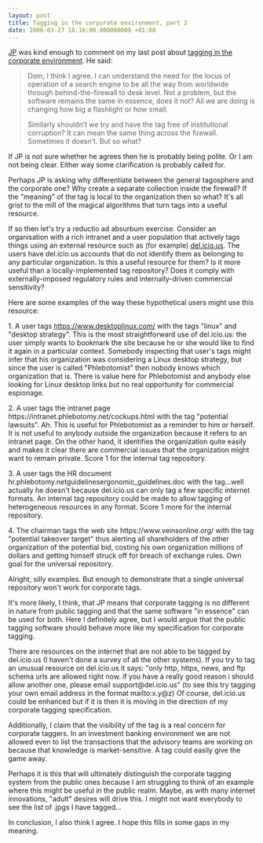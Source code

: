 ```yaml
---
layout: post
title: Tagging in the corporate environment, part 2
date: 2006-03-27 18:16:00.000000000 +01:00
---
```

<p><a href="https://www.confusedofcalcutta.com/2006/03/22/four-pillars-thinking-about-tagging/">JP</a> was kind enough to comment on my last post about <a href="https://dominicsayers.blogspot.com/2006/03/tagging-in-corporate-environment.html">tagging in the corporate environment</a>. He said:</p>
<blockquote><p>Dom, I think I agree. I can understand the need for the locus of operation of a search engine to be all the way from worldwide through behind-the-firewall to desk level. Not a problem, but the software remains the same in essence, does it not? All we are doing is changing how big a flashlight or how small.</p>
<p>Similarly shouldn’t we try and have the tag free of institutional corruption? It can mean the same thing across the firewall. Sometimes it doesn’t. But so what?</p>
</blockquote>
<p>If JP is not sure whether he agrees then he is probably being polite. Or I am not being clear. Either way some clarification is probably called for.</p>
<p>Perhaps JP is asking why differentiate between the general tagosphere and the corporate one? Why create a separate collection inside the firewall? If the "meaning" of the tag is local to the organization then so what? It's all grist to the mill of the magical algorithms that turn tags into a useful resource.</p>
<p>If so then let's try a reductio ad absurbum exercise. Consider an organisation with a rich intranet and a user population that actively tags things using an external resource such as (for example) <a href="//del.icio/us">del.icio.us</a>. The users have del.icio.us accounts that do not identify them as belonging to any particular organization. Is this a useful resource for them? Is it more useful than a locally-implemented tag repository? Does it comply with externally-imposed regulatory rules and internally-driven commercial sensitivity?</p>
<p>Here are some examples of the way these hypothetical users might use this resource:</p>
<p>1. A user tags <a href="https://www.desktoplinux.com/">https://www.desktoplinux.com/</a> with the tags "linux" and "desktop strategy". This is the most straightforward use of del.icio.us: the user simply wants to bookmark the site because he or she would like to find it again in a particular context. Somebody inspecting that user's tags might infer that his organization was considering a Linux desktop strategy, but since the user is called "Phlebotomist" then nobody knows which organization that is. There is value here for Phlebotomist and anybody else looking for Linux desktop links but no real opportunity for commercial espionage.</p>
<p>2. A user tags the intranet page https://intranet.phlebotomy.net/cockups.html with the tag "potential lawsuits". Ah. This is useful for Phlebotomist as a reminder to him or herself. It is not useful to anybody outside the organization because it refers to an intranet page. On the other hand, it identifies the organization quite easily and makes it clear there are commercial issues that the organization might want to remain private. Score 1 for the internal tag repository.</p>
<p>3. A user tags the HR document hr.phlebotomy.netguidelinesergonomic_guidelines.doc with the tag...well actually he doesn't because del.icio.us can only tag a few specific internet formats. An internal tag repository could be made to allow tagging of heterogeneous resources in any format. Score 1 more for the internal repository.</p>
<p>4. The chairman tags the web site https://www.veinsonline.org/ with the tag "potential takeover target" thus alerting all shareholders of the other organization of the potential bid, costing his own organization millions of dollars and getting himself struck off for breach of exchange rules. Own goal for the universal repository.</p>
<p>Alright, silly examples. But enough to demonstrate that a single universal repository won't work for corporate tags.</p>
<p>It's more likely, I think, that JP means that corporate tagging is no different in nature from public tagging and that the same software "in essence" can be used for both. Here I definitely agree, but I would argue that the public tagging software should behave more like my specification for corporate tagging.</p>
<p>There are resources on the internet that are not able to be tagged by del.icio.us (I haven't done a survey of all the other systems). If you try to tag an unusual resource on del.icio.us it says: "only http, https, news, and ftp schema urls are allowed right now. if you have a really good reason i should allow another one, please email support@del.icio.us" (to see this try tagging your own email address in the format mailto:x.y@z) Of course, del.icio.us could be enhanced but if it is then it is moving in the direction of my corporate tagging specification.</p>
<p>Additionally, I claim that the visibility of the tag is a real concern for corporate taggers. In an investment banking environment we are not allowed even to list the transactions that the advisory teams are working on because that knowledge is market-sensitive. A tag could easily give the game away.</p>
<p>Perhaps it is this that will ultimately distinguish the corporate tagging system from the public ones because I am struggling to think of an example where this might be useful in the public realm. Maybe, as with many internet innovations, "adult" desires will drive this. I might not want everybody to see the list of .jpgs I have tagged...</p>
<p>In conclusion, I also think I agree. I hope this fills in some gaps in my meaning.
</p>
